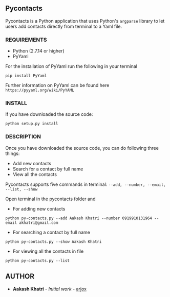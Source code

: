 ## Pycontacts

Pycontacts is a Python application that uses Python's `argparse` library to let users add contacts directly from terminal to a Yaml file.

### REQUIREMENTS

* Python (2.7.14 or higher)
* PyYaml



For the installation of PyYaml run the following in your terminal
```
pip install PyYaml
```

Further information on PyYaml can be found here `https://pyyaml.org/wiki/PyYAML`


### INSTALL

If you have downloaded the source code:

    python setup.py install

### DESCRIPTION

Once you have downloaded the source code, you can do following three things:
 * Add new contacts
 * Search for a contact by full name
 * View all the contacts

Pycontacts supports five commands in terminal:  `--add, --number, --email, --list, --show`

Open terminal in the pycontacts folder and
 
* For adding new contacts
```
python py-contacts.py --add Aakash Khatri --number 0919910131964 --email akhatri@gmail.com
```

* For searching a contact by full name
```
python py-contacts.py --show Aakash Khatri
```

* For viewing all the contacts in file
```
python py-contacts.py --list
```

## AUTHOR

* **Aakash Khatri** - *Initial work* - [arjox](https://github.com/ajrox)

